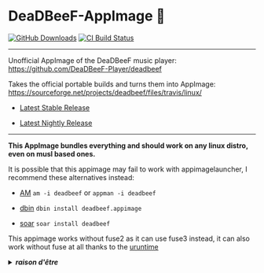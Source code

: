 # DeaDBeeF-AppImage 🐧

[![GitHub Downloads](https://img.shields.io/github/downloads/pkgforge-dev/DeaDBeeF-AppImage/total?logo=github&label=GitHub%20Downloads)](https://github.com/pkgforge-dev/DeaDBeeF-AppImage/releases/latest)
[![CI Build Status](https://github.com//pkgforge-dev/DeaDBeeF-AppImage/actions/workflows/blank.yml/badge.svg)](https://github.com/pkgforge-dev/DeaDBeeF-AppImage/releases/latest)

---

Unofficial AppImage of the DeaDBeeF music player: https://github.com/DeaDBeeF-Player/deadbeef

Takes the official portable builds and turns them into AppImage: https://sourceforge.net/projects/deadbeef/files/travis/linux/

* [Latest Stable Release](https://github.com/pkgforge-dev/DeaDBeeF-AppImage/releases/latest)

* [Latest Nightly Release](https://github.com/pkgforge-dev/DeaDBeeF-AppImage/releases/tag/nightly)

---------------------------------------------------------------

**This AppImage bundles everything and should work on any linux distro, even on musl based ones.**

It is possible that this appimage may fail to work with appimagelauncher, I recommend these alternatives instead: 

* [AM](https://github.com/ivan-hc/AM) `am -i deadbeef` or `appman -i deadbeef`

* [dbin](https://github.com/xplshn/dbin) `dbin install deadbeef.appimage`

* [soar](https://github.com/pkgforge/soar) `soar install deadbeef`

This appimage works without fuse2 as it can use fuse3 instead, it can also work without fuse at all thanks to the [uruntime](https://github.com/VHSgunzo/uruntime)

<details>
  <summary><b><i>raison d'être</i></b></summary>
    <img src="https://github.com/user-attachments/assets/d40067a6-37d2-4784-927c-2c7f7cc6104b" alt="Inspiration Image">
  </a>
</details>
